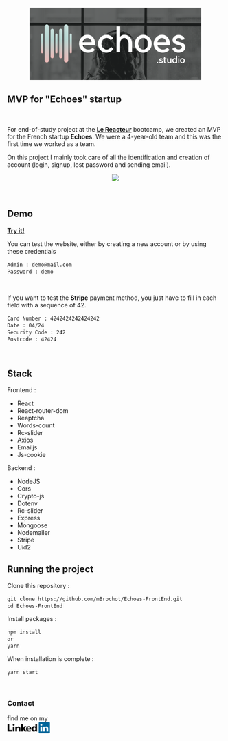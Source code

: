 <p align="center">
<img img width="400"
  src="https://github.com/mBrochot/Echoes-FrontEnd/blob/master/preview/echoes.png">
</p>

## MVP for "Echoes" startup

<br/>

For end-of-study project at the **[Le Reacteur](https://www.lereacteur.io/)** bootcamp, we created an MVP for the French startup **Echoes**. We were a 4-year-old team and this was the first time we worked as a team.

On this project I mainly took care of all the identification and creation of account (login, signup, lost password and sending email).
<br/>

<p align="center">
<img img width="500"
  src="https://github.com/mBrochot/Echoes-FrontEnd/blob/master/preview/echoes.gif">
</p>
<br/>

## Demo

<a href="https://echoes-demo.netlify.app/">**Try it!**</a>

You can test the website, either by creating a new account or by using these credentials

```
Admin : demo@mail.com
Password : demo
```

<br/>

If you want to test the **Stripe** payment method, you just have to fill in each field with a sequence of 42.

```
Card Number : 4242424242424242
Date : 04/24
Security Code : 242
Postcode : 42424
```

<br/>

## Stack

Frontend :

- React
- React-router-dom
- Reaptcha
- Words-count
- Rc-slider
- Axios
- Emailjs
- Js-cookie
  <br/>

Backend :

- NodeJS
- Cors
- Crypto-js
- Dotenv
- Rc-slider
- Express
- Mongoose
- Nodemailer
- Stripe
- Uid2
  <br/>

## Running the project

Clone this repository :

```
git clone https://github.com/mBrochot/Echoes-FrontEnd.git
cd Echoes-FrontEnd
```

Install packages :

```
npm install
or
yarn
```

When installation is complete :

```bash
yarn start
```

<br/>

### Contact

find me on my <br/>
<a href="https://www.linkedin.com/in/mathieu-brochot/"><img img width="100"
  src="https://github.com/mBrochot/airbnb-replique/blob/master/preview/linkedIn.png"></a>
